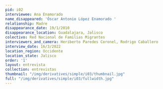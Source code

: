 ```yaml
---
pid: i02
interviewee: Ana Enamorado
name_disappeared: 'Óscar Antonio López Enamorado '
relationship: Madre
disappearance_date: 19/1/2010
disappearance_location: Guadalajara, Jalisco
colectivo: Red Nacional de Familias Migrantes
interviewers_and_camera: Heriberto Paredes Coronel, Rodrigo Caballero
interview_date: 16/3/2022
location_region: Occidente
location_state: Jalisco
order: '1'
layout: entrevista
collection: entrevistas
thumbnail: "/img/derivatives/simple/i03/thumbnail.jpg"
full: "/img/derivatives/simple/i03/fullwidth.jpg"
---
```

